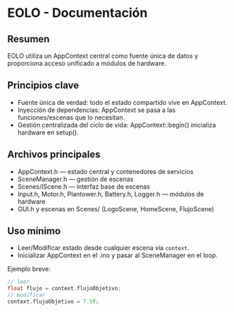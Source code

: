 # EOLO - Documentación

## Resumen
EOLO utiliza un AppContext central como fuente única de datos y proporciona acceso unificado a módulos de hardware.

## Principios clave
- Fuente única de verdad: todo el estado compartido vive en AppContext.
- Inyección de dependencias: AppContext se pasa a las funciones/escenas que lo necesitan.
- Gestión centralizada del ciclo de vida: AppContext::begin() inicializa hardware en setup().

## Archivos principales
- AppContext.h — estado central y contenedores de servicios
- SceneManager.h — gestión de escenas
- Scenes/IScene.h — interfaz base de escenas
- Input.h, Motor.h, Plantower.h, Battery.h, Logger.h — módulos de hardware
- GUI.h y escenas en Scenes/ (LogoScene, HomeScene, FlujoScene)

## Uso mínimo
- Leer/Modificar estado desde cualquier escena vía `context`.
- Inicializar AppContext en el .ino y pasar al SceneManager en el loop.

Ejemplo breve:
```cpp
// leer
float flujo = context.flujoObjetivo;
// modificar
context.flujoObjetivo = 7.5f;
```
